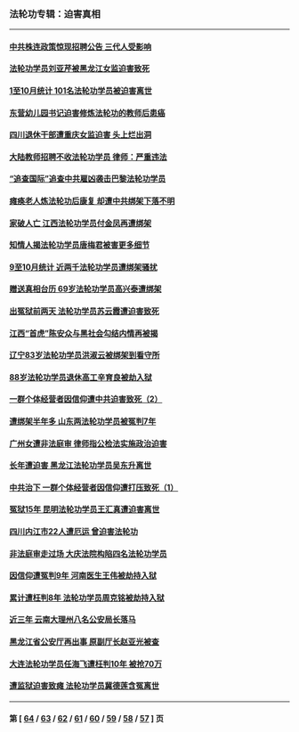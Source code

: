 ### 法轮功专辑：迫害真相
---
#### [中共株连政策惊现招聘公告 三代人受影响](../../pages/nf4379/n13330731.md?11140430) 
#### [法轮功学员刘亚芹被黑龙江女监迫害致死](../../pages/nf4379/n13370209.md?11140430) 
#### [1至10月统计 101名法轮功学员被迫害离世](../../pages/nf4379/n13369752.md?11140430) 
#### [东营幼儿园书记迫害修炼法轮功的教师后患癌](../../pages/nf4379/n13365505.md?11140430) 
#### [四川退休干部遭重庆女监迫害 头上烂出洞](../../pages/nf4379/n13367312.md?11140430) 
#### [大陆教师招聘不收法轮功学员 律师：严重违法](../../pages/nf4379/n13365839.md?11140430) 
#### [“追查国际”追查中共雇凶袭击巴黎法轮功学员](../../pages/nf4379/n13367855.md?11140430) 
#### [瘫痪老人炼法轮功后康复 却遭中共绑架下落不明](../../pages/nf4379/n13365406.md?11140430) 
#### [家破人亡 江西法轮功学员付金凤再遭绑架](../../pages/nf4379/n13364762.md?11140430) 
#### [知情人揭法轮功学员唐梅君被害更多细节](../../pages/nf4379/n13362725.md?11140430) 
#### [9至10月统计 近两千法轮功学员遭绑架骚扰](../../pages/nf4379/n13361681.md?11140430) 
#### [赠送真相台历 69岁法轮功学员高兴泰遭绑架](../../pages/nf4379/n13359869.md?11140430) 
#### [出冤狱前两天 法轮功学员苏云霞遭迫害致死](../../pages/nf4379/n13359313.md?11140430) 
#### [江西“首虎”陈安众与黑社会勾结内情再被揭](../../pages/nf4379/n13356633.md?11140430) 
#### [辽宁83岁法轮功学员洪淑云被绑架到看守所](../../pages/nf4379/n13355933.md?11140430) 
#### [88岁法轮功学员退休高工辛育良被劫入狱](../../pages/nf4379/n13352894.md?11140430) 
#### [一群个体经营者因信仰遭中共迫害致死（2）](../../pages/nf4379/n13351281.md?11140430) 
#### [遭绑架半年多 山东两法轮功学员被冤判7年](../../pages/nf4379/n13348475.md?11140430) 
#### [广州女遭非法庭审 律师指公检法实施政治迫害](../../pages/nf4379/n13348584.md?11140430) 
#### [长年遭迫害 黑龙江法轮功学员吴东升离世](../../pages/nf4379/n13347817.md?11140430) 
#### [中共治下 一群个体经营者因信仰遭打压致死（1）](../../pages/nf4379/n13343377.md?11140430) 
#### [冤狱15年 昆明法轮功学员王汇真遭迫害离世](../../pages/nf4379/n13345179.md?11140430) 
#### [四川内江市22人遭厄运 曾迫害法轮功](../../pages/nf4379/n13342909.md?11140430) 
#### [非法庭审走过场 大庆法院构陷四名法轮功学员](../../pages/nf4379/n13339286.md?11140430) 
#### [因信仰遭冤判9年 河南医生王伟被劫持入狱](../../pages/nf4379/n13338846.md?11140430) 
#### [累计遭枉判8年 法轮功学员周克铭被劫持入狱](../../pages/nf4379/n13336550.md?11140430) 
#### [近三年 云南大理州八名公安局长落马](../../pages/nf4379/n13335909.md?11140430) 
#### [黑龙江省公安厅再出事 原副厅长赵亚光被查](../../pages/nf4379/n13336443.md?11140430) 
#### [大连法轮功学员任海飞遭枉判10年 被抢70万](../../pages/nf4379/n13333905.md?11140430) 
#### [遭监狱迫害致瘫 法轮功学员冀德莲含冤离世](../../pages/nf4379/n13333238.md?11140430) 

---
#### 第 [ [64](./64.md?11140430) / [63](./63.md?11140430) / [62](./62.md?11140430) / [61](./61.md?11140430) / [60](./60.md?11140430) / [59](./59.md?11140430) / [58](./58.md?11140430) / [57](./57.md?11140430) ] 页
